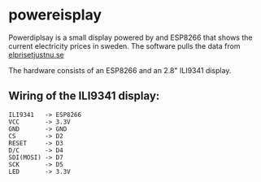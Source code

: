 # powereisplay


Powerdiplsay is a small display  powered by and ESP8266 that shows the current electricity prices in sweden. The software pulls the data from [elprisetjustnu.se](https://www.elprisetjustnu.se)


The hardware consists of an ESP8266 and an 2.8" ILI9341 display.

## Wiring of the ILI9341 display:

```
ILI9341   -> ESP8266
VCC       -> 3.3V
GND       -> GND
CS        -> D2
RESET     -> D3
D/C       -> D4
SDI(MOSI) -> D7
SCK       -> D5
LED       -> 3.3V
```

